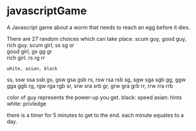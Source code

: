 # javascriptGame
A Javascript game about a worm that needs to reach an egg before it dies.

There are 27 random choices which can take place. 
            scum guy, good guy, rich guy.
scum girl,  ss          sg         sr      
good girl,  gs          gg         gr      
rich girl.  rs          rg         rr    

    white, asian, black
ss,  ssw    ssa    ssb
gs,  gsw    gsa    gsb
rs,  rsw    rsa    rsb
sg,  sgw    sga    sgb
gg,  ggw    gga    ggb
rg,  rgw    rga    rgb
sr,  srw    sra    srb
gr,  grw    gra    grb
rr,  rrw    rra    rrb

color of guy represents the power-up you get. 
black: speed
asian: hints
white: privledge

there is a timer for 5 minutes to get to the end. each minute equates to a day. 